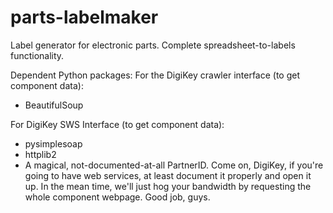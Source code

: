 # parts-labelmaker
Label generator for electronic parts. Complete spreadsheet-to-labels functionality.

Dependent Python packages:
For the DigiKey crawler interface (to get component data):
- BeautifulSoup

For DigiKey SWS Interface (to get component data):
- pysimplesoap
- httplib2
- A magical, not-documented-at-all PartnerID. Come on, DigiKey, if you're going to have web services, at least document it properly and open it up. In the mean time, we'll just hog your bandwidth by requesting the whole component webpage. Good job, guys.
